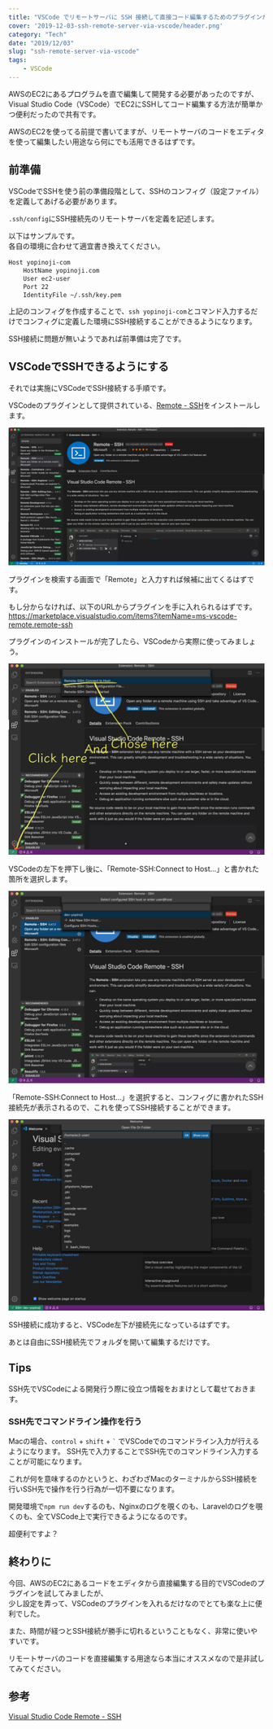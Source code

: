 ```yaml
---
title: "VSCode でリモートサーバに SSH 接続して直接コード編集するためのプラグインが最高だった"
cover: '2019-12-03-ssh-remote-server-via-vscode/header.png'
category: "Tech"
date: "2019/12/03"
slug: "ssh-remote-server-via-vscode"
tags:
    - VSCode
---
```

AWSのEC2にあるプログラムを直で編集して開発する必要があったのですが、  
Visual Studio Code（VSCode）でEC2にSSHしてコード編集する方法が簡単かつ便利だったので共有です。

AWSのEC2を使ってる前提で書いてますが、リモートサーバのコードをエディタを使って編集したい用途なら何にでも活用できるはずです。

## 前準備
VSCodeでSSHを使う前の準備段階として、SSHのコンフィグ（設定ファイル）を定義してあげる必要があります。

`.ssh/config`にSSH接続先のリモートサーバを定義を記述します。

以下はサンプルです。  
各自の環境に合わせて適宜書き換えてください。

```
Host yopinoji-com
    HostName yopinoji.com
    User ec2-user
    Port 22
    IdentityFile ~/.ssh/key.pem
```

上記のコンフィグを作成することで、`ssh yopinoji-com`とコマンド入力するだけでコンフィグに定義した環境にSSH接続することができるようになります。

SSH接続に問題が無いようであれば前準備は完了です。

## VSCodeでSSHできるようにする

それでは実施にVSCodeでSSH接続する手順です。

VSCodeのプラグインとして提供されている、[Remote - SSH](https://marketplace.visualstudio.com/items?itemName=ms-vscode-remote.remote-ssh)をインストールします。

![VScode-Remote-SSH-01](./VScode-Remote-SSH-01.png)

プラグインを検索する画面で「Remote」と入力すれば候補に出てくるはずです。

もし分からなければ、以下のURLからプラグインを手に入れられるはずです。  
https://marketplace.visualstudio.com/items?itemName=ms-vscode-remote.remote-ssh

プラグインのインストールが完了したら、VSCodeから実際に使ってみましょう。

![VScode-Remote-SSH-02](./VScode-Remote-SSH-02.png)

VSCodeの左下を押下し後に、「Remote-SSH:Connect to Host...」と書かれた箇所を選択します。

![VScode-Remote-SSH-03](./VScode-Remote-SSH-03.png)

「Remote-SSH:Connect to Host...」を選択すると、コンフィグに書かれたSSH接続先が表示されるので、これを使ってSSH接続することができます。

![VScode-Remote-SSH-04](./VScode-Remote-SSH-04.png)

SSH接続に成功すると、VSCode左下が接続先になっているはずです。 

あとは自由にSSH接続先でフォルダを開いて編集するだけです。

## Tips

SSH先でVSCodeによる開発行う際に役立つ情報をおまけとして載せておきます。

### SSH先でコマンドライン操作を行う

Macの場合、`control` + `shift` + `` ` `` でVSCodeでのコマンドライン入力が行えるようになります。 
SSH先で入力することでSSH先でのコマンドライン入力することが可能になります。

これが何を意味するのかというと、わざわざMacのターミナルからSSH接続を行いSSH先で操作を行う行為が一切不要になります。

開発環境で`npm run dev`するのも、Nginxのログを覗くのも、Laravelのログを覗くのも、全てVSCode上で実行できるようになるのです。

超便利ですよ？

## 終わりに

今回、AWSのEC2にあるコードをエディタから直接編集する目的でVSCodeのプラグインを試してみましたが、  
少し設定を弄って、VSCodeのプラグインを入れるだけなのでとても楽な上に便利でした。

また、時間が経つとSSH接続が勝手に切れるということもなく、非常に使いやすいです。

リモートサーバのコードを直接編集する用途なら本当にオススメなので是非試してみてください。


## 参考

[Visual Studio Code Remote - SSH](https://marketplace.visualstudio.com/items?itemName=ms-vscode-remote.remote-ssh)


